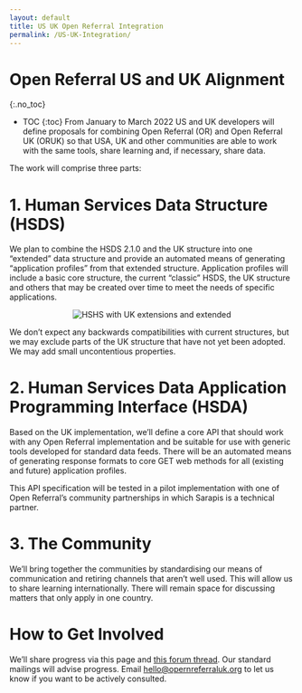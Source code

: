 ```yaml
---
layout: default
title: US UK Open Referral Integration
permalink: /US-UK-Integration/
---
```


# Open Referral US and UK Alignment
{:.no_toc}
* TOC 
{:toc}
From January to March 2022 US and UK developers will define proposals for combining Open Referral (OR) and Open Referral UK (ORUK) so that USA, UK and other communities are able to work with the same tools, share learning and, if necessary, share data.

The work will comprise three parts:

# 1. Human Services Data Structure (HSDS)
We plan to combine the HSDS 2.1.0 and the UK structure into one “extended” data structure and provide an automated means of generating “application profiles” from that extended structure. Application profiles will include a basic core structure, the current “classic” HSDS, the UK structure and others that may be created over time to meet the needs of specific applications.

<p style="text-align: center;">
    <img src="https://raw.githubusercontent.com/esd-org-uk/human-services/master/Resources/HSDS_OpenReferral_US_Transparent.png" alt="HSHS with UK extensions and extended" class="img-fluid">
</p>

We don’t expect any backwards compatibilities with current structures, but we may exclude parts of the UK structure that have not yet been adopted. We may add small uncontentious properties.

# 2. Human Services Data Application Programming Interface (HSDA)
Based on the UK implementation, we’ll define a core API that should work with any Open Referral implementation and be suitable for use with generic tools developed for standard data feeds. There will be an automated means of generating response formats to core GET web methods for all (existing and future) application profiles.

This API specification will be tested in a pilot implementation with one of Open Referral’s community partnerships in which Sarapis is a technical partner. 

# 3. The Community
We’ll bring together the communities by standardising our means of communication and retiring channels that aren’t well used. This will allow us to share learning internationally. There will remain space for discussing matters that only apply in one country.

# How to Get Involved
We’ll share progress via this page and [this forum thread](https://forum.openreferraluk.org/t/closer-alignment-between-international-and-uk-data-structures/134). Our standard mailings will advise progress. Email hello@opernreferraluk.org to let us know if you want to be actively consulted.
